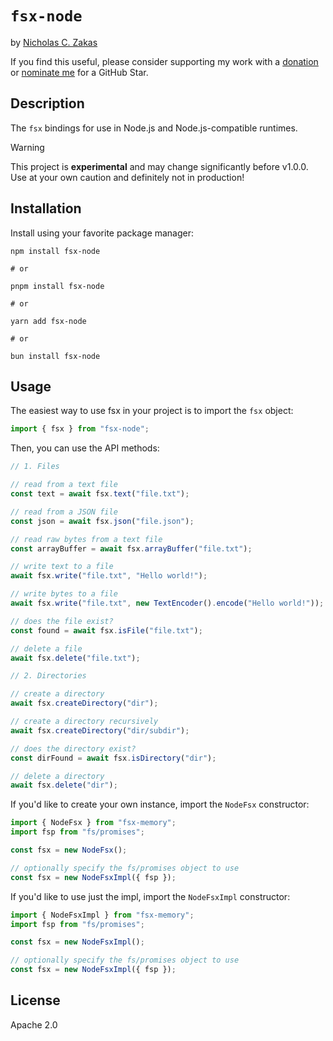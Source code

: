 # `fsx-node`

by [Nicholas C. Zakas](https://humanwhocodes.com)

If you find this useful, please consider supporting my work with a [donation](https://humanwhocodes.com/donate) or [nominate me](https://stars.github.com/nominate/) for a GitHub Star.

## Description

The `fsx` bindings for use in Node.js and Node.js-compatible runtimes.

> [!WARNING]
> This project is **experimental** and may change significantly before v1.0.0. Use at your own caution and definitely not in production!

## Installation

Install using your favorite package manager:

```shell
npm install fsx-node

# or

pnpm install fsx-node

# or

yarn add fsx-node

# or

bun install fsx-node
```

## Usage

The easiest way to use fsx in your project is to import the `fsx` object:

```js
import { fsx } from "fsx-node";
```

Then, you can use the API methods:

```js
// 1. Files

// read from a text file
const text = await fsx.text("file.txt");

// read from a JSON file
const json = await fsx.json("file.json");

// read raw bytes from a text file
const arrayBuffer = await fsx.arrayBuffer("file.txt");

// write text to a file
await fsx.write("file.txt", "Hello world!");

// write bytes to a file
await fsx.write("file.txt", new TextEncoder().encode("Hello world!"));

// does the file exist?
const found = await fsx.isFile("file.txt");

// delete a file
await fsx.delete("file.txt");

// 2. Directories

// create a directory
await fsx.createDirectory("dir");

// create a directory recursively
await fsx.createDirectory("dir/subdir");

// does the directory exist?
const dirFound = await fsx.isDirectory("dir");

// delete a directory
await fsx.delete("dir");
```

If you'd like to create your own instance, import the `NodeFsx` constructor:

```js
import { NodeFsx } from "fsx-memory";
import fsp from "fs/promises";

const fsx = new NodeFsx();

// optionally specify the fs/promises object to use
const fsx = new NodeFsxImpl({ fsp });
```

If you'd like to use just the impl, import the `NodeFsxImpl` constructor:

```js
import { NodeFsxImpl } from "fsx-memory";
import fsp from "fs/promises";

const fsx = new NodeFsxImpl();

// optionally specify the fs/promises object to use
const fsx = new NodeFsxImpl({ fsp });
```

## License

Apache 2.0
